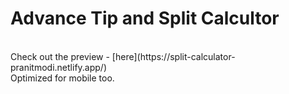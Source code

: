 # Advance Tip and Split Calcultor
<br/>
Check out the preview - [here](https://split-calculator-pranitmodi.netlify.app/)
<br/>
Optimized for mobile too.
